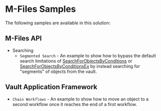 # M-Files Samples

The following samples are available in this solution:

## M-Files API

* Searching
  * `Segmented Search` - An example to show how to bypass the default search limitations of [SearchForObjectsByConditions](https://www.m-files.com/api/documentation/latest/index.html#MFilesAPI~VaultObjectSearchOperations~SearchForObjectsByConditions.html) or [SearchForObjectsByConditionsEx](https://www.m-files.com/api/documentation/latest/index.html#MFilesAPI~VaultObjectSearchOperations~SearchForObjectsByConditionsEx.html) by instead searching for "segments" of objects from the vault.

## Vault Application Framework

* `Chain Workflows` - An example to show how to move an object to a second workflow once it reaches the end of a first workflow.

